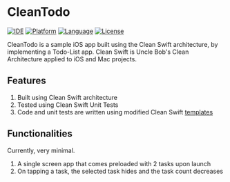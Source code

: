 # CleanTodo

[![IDE](https://img.shields.io/badge/Xcode-9-blue.svg)](https://developer.apple.com/xcode/)
[![Platform](https://img.shields.io/badge/platform-iOS%2011-green.svg)](https://developer.apple.com/ios/)
[![Language](https://img.shields.io/badge/swift-3-orange.svg)](https://swift.org)
[![License](https://img.shields.io/badge/license-MIT-blue.svg)](LICENSE)

CleanTodo is a sample iOS app built using the Clean Swift architecture, by implementing a Todo-List app. Clean Swift is Uncle Bob's Clean Architecture applied to iOS and Mac projects.

## Features

1. Built using Clean Swift architecture
1. Tested using Clean Swift Unit Tests
1. Code and unit tests are written using modified Clean Swift [templates](https://github.com/zaimramlan/clean-swift-template)

## Functionalities

Currently, very minimal.
1. A single screen app that comes preloaded with 2 tasks upon launch
1. On tapping a task, the selected task hides and the task count decreases
